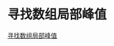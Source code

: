 # 寻找数组局部峰值
[寻找数组局部峰值](https://aiwithcloud.com/2021/12/16/%e5%af%bb%e6%89%be%e6%95%b0%e7%bb%84%e5%b1%80%e9%83%a8%e5%b3%b0%e5%80%bc/)